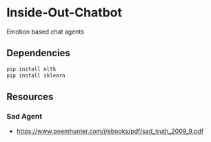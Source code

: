 # Inside-Out-Chatbot
Emotion based chat agents

## Dependencies
```sh
pip install nltk
pip install sklearn
```

## Resources
### Sad Agent
* https://www.poemhunter.com/i/ebooks/pdf/sad_truth_2009_9.pdf
